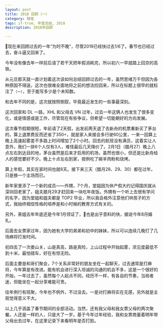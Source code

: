 ```yaml
---
layout: post
title: 2018 回顾（一）
category: 随笔
tags: if-true, 年度总结, 2018
description: 2018年回顾

---
```


现在来回顾过去的一年“为时不晚”，尽管2019已经快过去1/6了。春节也已经过去，奋斗逼又回来了。

今年没有像去年一样前后请了若干天把年假消耗完，所以初六一早就踏上回京的高铁。

从元旦那天就一直计划着这次该如何总结回顾过去的一年，虽然思绪万千但因为各种原因不得逞，这次也很难全面地将之前的想法捡回来，所以在标题上很早的就标注了`（一）`，至于能写多少是个未知数。

和去年不同的是，这次就按照倒叙，毕竟最近发生的一些事最深刻。

这次回家和 DL 一路，XHL 和父母去 VN 过年，过去一年这俩人也发生了很多变化，或是情感或是工作，尽管现在有些争议，但希望一切能朝好的方向发展。

这次春节假期很短，年前请了2天假，出发前两天退了去新舟的机票重新买了茅台的，算上退票费反而还省了350+，就是家人来接会多行驶60公里，一来一回算上晚上高速起雾差不多路上时间增加了2个小时。回去的航班没有满员，这着实让人意外，我们一排6个人仅有3人，难怪最后几天降价了。2月1日（腊月27）晚上八点左右到达目的地，茅台虽然是后来才启用的机场，虽然也很小，但还是比新舟给人的感觉要好不少。晚上十点左右到家，按例吃了碗羊肉粉和烧烤。

算上年假，其实在家时间也就8天。接下来三天（腊月28、29、30）都在过年，只是换一个主场而已。

新年家里添了一个新的成员——外甥，7个月，堂姐因为休产假大约记得国庆就从深圳回老家了，姐夫腊月29才赶回来一块吃年夜饭。外甥有一个听上去很有学问的名字，因为堂姐和姐夫都是 TOP2 毕业，所以我会格外注意他们哄孩子的方式，我始终相信性格的培养是和小时候的教育方式有关的。

另外，表姐去年年底还是今年1月领证了，也是出乎意料的快，据说今年8月婚礼。

后面去女票家过年，因为她有大学的弟弟和初中的妹妹，所以可以连续几晚打了几场麻将打发时间。

初四去了一次娄山关，山是真高，路是真险，上山过程中开始起雾，浓见度最低不到十米，最怕错车，好在有惊无险。

后面主要是和哥们聚会，7个关系非常好的朋友坐在一起聊天，过去通常是打麻将，今年算是有改进。能有机会进行深入坦诚的沟通的机会不多，这是一个很好的开始，一年过去了，虽然每个人起点不同，经历不一样，有各自的节奏，当局者迷，但能坐在一起分享难能可贵。

往年例行有班聚，今年也不例外，不过没去。一是对打麻将实在无感，另外就是主观觉得意义不大。

以上几乎涵盖了春节期间的全部活动。当然，还有我父母和我女票父母的两次聚餐。人还是一样的人，只是大了一岁。基于今年过年经验，我和女票商量着明年带父母出去过年，在这里记录下来看明年是否打脸。